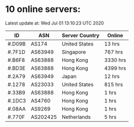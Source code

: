 # 10 online servers:

Latest update at: Wed Jul 01 13:10:23 UTC 2020

| ID | ASN | Server Country | Online |
| -- | --- | -------------- | ------ |
| #.D09B | AS174 | United States | 13 hrs |
| #.7F1D | AS63949 | Singapore | 767 hrs |
| #.B6F8 | AS63888 | Hong Kong | 3330 hrs |
| #.BD3E | AS63888 | Hong Kong | 4399 hrs |
| #.2A79 | AS63949 | Japan | 12 hrs |
| #.1278 | AS23033 | United States | 815 hrs |
| #.33B9 | AS63888 | Hong Kong | 1 hrs |
| #.1DC3 | AS4760 | Hong Kong | 1 hrs |
| #.08AA | AS9269 | Hong Kong | 1 hrs |
| #.770F | AS202425 | Netherlands | 5 hrs |

